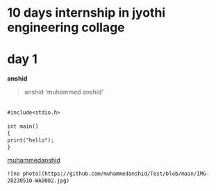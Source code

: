 # 10 days internship in jyothi engineering collage
# day 1
**anshid**
>anshid
'muhammed anshid'
```

#include<stdio.h>

int main()
{
print("hello");
}
```

[muhammedanshid](https://www.github.com/muhammedanshid)


 	![no photo](https://github.com/muhammedanshid/Test/blob/main/IMG-20230510-WA0002.jpg)
